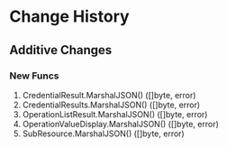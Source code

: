 # Change History

## Additive Changes

### New Funcs

1. CredentialResult.MarshalJSON() ([]byte, error)
1. CredentialResults.MarshalJSON() ([]byte, error)
1. OperationListResult.MarshalJSON() ([]byte, error)
1. OperationValueDisplay.MarshalJSON() ([]byte, error)
1. SubResource.MarshalJSON() ([]byte, error)
